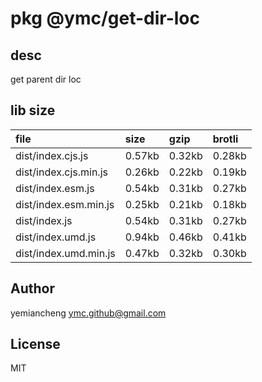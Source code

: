 # pkg @ymc/get-dir-loc

## desc
get parent dir loc

## lib size  
file | size | gzip | brotli
:---- | :---- | :---- | :----
dist/index.cjs.js | 0.57kb | 0.32kb | 0.28kb
dist/index.cjs.min.js | 0.26kb | 0.22kb | 0.19kb
dist/index.esm.js | 0.54kb | 0.31kb | 0.27kb
dist/index.esm.min.js | 0.25kb | 0.21kb | 0.18kb
dist/index.js | 0.54kb | 0.31kb | 0.27kb
dist/index.umd.js | 0.94kb | 0.46kb | 0.41kb
dist/index.umd.min.js | 0.47kb | 0.32kb | 0.30kb

## Author
yemiancheng <ymc.github@gmail.com>

## License
MIT
